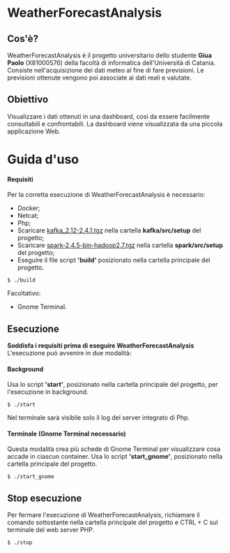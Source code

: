 # WeatherForecastAnalysis
## Cos'è?
WeatherForecastAnalysis è il progetto universitario dello studente **Giua Paolo** (X81000576) della facoltà di informatica dell'Università di Catania.
Consiste nell'acquisizione dei dati meteo al fine di fare previsioni.
Le previsioni ottenute vengono poi associate ai dati reali e valutate.
## Obiettivo
Visualizzare i dati ottenuti in una dashboard, così da essere facilmente consultabili e confrontabili.
La dashboard viene visualizzata da una piccola applicazione Web.

# Guida d'uso
#### Requisiti
Per la corretta esecuzione di WeatherForecastAnalysis è necessario:
* Docker;
* Netcat;
* Php;
* Scaricare [kafka_2.12-2.4.1.tgz](https://drive.google.com/file/d/1xXGH_Ee8MhI0GUlSUVHK_k2sEPxpaEDj/view?usp=sharing) nella cartella **kafka/src/setup** del progetto;
* Scaricare [spark-2.4.5-bin-hadoop2.7.tgz](https://drive.google.com/file/d/1QPWhdRXWD3SJ6pSYOk1ZUfIL0k9_SM_X/view?usp=sharing) nella cartella **spark/src/setup** del progetto;
* Eseguire il file script **'build'** posizionato nella cartella principale del progetto.
```
$ ./build
```
Facoltativo:
* Gnome Terminal.

## Esecuzione
**Soddisfa i requisiti prima di eseguire WeatherForecastAnalysis**
L'esecuzione può avvenire in due modalità:
#### Background
Usa lo script **'start'**, posizionato nella cartella principale del progetto, per l'esecuzione in background.
```
$ ./start
```
Nel terminale sarà visibile solo il log del server integrato di Php.
#### Terminale (Gnome Terminal necessario)
Questa modalità crea più schede di Gnome Terminal per visualizzare cosa accade in ciascun container.
Usa lo script **'start_gnome'**, posizionato nella cartella principale del progetto.
```
$ ./start_gnome
```
## Stop esecuzione
Per fermare l'esecuzione di WeatherForecastAnalysis, richiamare il comando sottostante nella cartella principale del progetto e CTRL + C sul terminale del web server PHP.
```
$ ./stop
```
